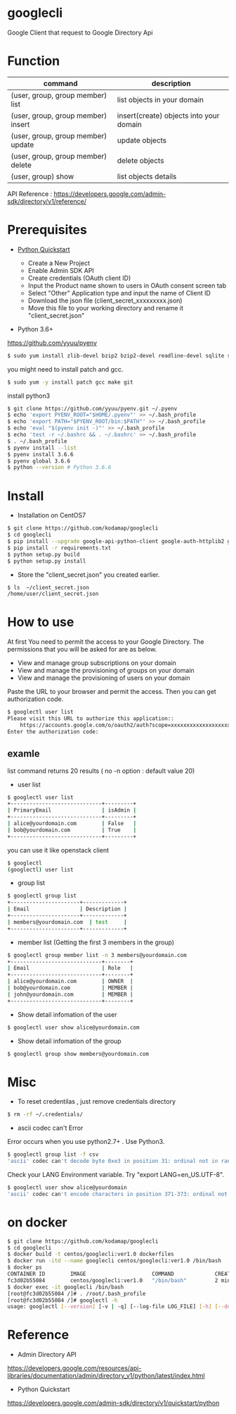 # googlecli

Google Client that request to  Google Directory Api

# Function

| command | description |
| -- | --- |
| (user, group, group member) list | list objects in your domain |
| (user, group, group member) insert | insert(create) objects into your domain |
| (user, group, group member) update | update objects |
| (user, group, group member) delete | delete objects |
| (user, group) show | list objects details |


API Reference : 
https://developers.google.com/admin-sdk/directory/v1/reference/

# Prerequisites

- [Python Quickstart](https://developers.google.com/admin-sdk/directory/v1/quickstart/python)
  - Create a New Project
  - Enable Admin SDK API
  - Create credentials (OAuth client ID)
  - Input the Product name shown to users in OAuth consent screen tab
  - Select "Other" Application type and input the name of Client ID
  - Download the json file (client_secret_xxxxxxxxx.json)
  - Move this file to your working directory and rename it "client_secret.json"

- Python 3.6+

https://github.com/yyuu/pyenv

```sh
$ sudo yum install zlib-devel bzip2 bzip2-devel readline-devel sqlite sqlite-devel openssl-devel -y
```
you might need to install patch and gcc.
```sh
$ sudo yum -y install patch gcc make git
```
install python3
```sh
$ git clone https://github.com/yyuu/pyenv.git ~/.pyenv
$ echo 'export PYENV_ROOT="$HOME/.pyenv"' >> ~/.bash_profile
$ echo 'export PATH="$PYENV_ROOT/bin:$PATH"' >> ~/.bash_profile
$ echo 'eval "$(pyenv init -)"' >> ~/.bash_profile
$ echo 'test -r ~/.bashrc && . ~/.bashrc' >> ~/.bash_profile
$ . ~/.bash_profile
$ pyenv install --list
$ pyenv install 3.6.6
$ pyenv global 3.6.6
$ python --version # Python 3.6.6
```

# Install 

- Installation on CentOS7

```sh
$ git clone https://github.com/kodamap/googlecli
$ cd googlecli
$ pip install --upgrade google-api-python-client google-auth-httplib2 google-auth-oauthlib
$ pip install -r requirements.txt
$ python setup.py build
$ python setup.py install
```

- Store the "client_secret.json" you created earlier.

```sh
$ ls  ~/client_secret.json
/home/user/client_secret.json
```

# How to use

At first You need to permit the access to your Google Directory.
The permissions that you will be asked for are as below.
 - View and manage group subscriptions on your domain
 - View and manage the provisioning of groups on your domain
 - View and manage the provisioning of users on your domain

Paste the URL to your browser and permit the access. Then you can get authorization code.

```sh
$ googlectl user list
Please visit this URL to authorize this application::
    https://accounts.google.com/o/oauth2/auth?scope=xxxxxxxxxxxxxxxxxxxxxxxxxxxxxxxxxxxxxxxxxxxx
Enter the authorization code:
```

## examle

list command returns 20 results ( no -n option : default value 20)

- user list
```sh
$ googlectl user list
+-----------------------------+---------+
| PrimaryEmail                | isAdmin |
+-----------------------------+---------+
| alice@yourdomain.com        | False   |
| bob@yourdomain.com          | True    |
+-----------------------------+---------+
```

you can use it like openstack client

```sh
$ googlectl
(googlectl) user list
```
- group list

```sh
$ googlectl group list
+----------------------+-------------+
| Email                | Description |
+----------------------+-------------+
| members@yourdomain.com  | test     |
+----------------------+-------------+
```

- member list (Getting the first 3 members in the group)

```sh
$ googlectl group member list -n 3 members@yourdomain.com
+-----------------------------+--------+
| Email                       | Role   |
+-----------------------------+--------+
| alice@yourdomain.com        | OWNER  |
| bob@yourdomain.com          | MEMBER |
| john@yourdomain.com         | MEMBER |
+-----------------------------+--------+
```

- Show detail infomation of the user

```sh
$ googlectl user show alice@yourdomain.com
```

- Show detail infomation of the group

```sh
$ googlectl group show members@yourdomain.com
```

# Misc

- To reset credentilas , just remove credentials directory

```sh
$ rm -rf ~/.credentials/
```

- ascii codec can't Error

Error occurs when you use python2.7+ . Use Python3.

```sh
$ googlectl group list -f csv
'ascii' codec can't decode byte 0xe3 in position 31: ordinal not in range(128)
```

Check your LANG Environment variable. Try "export LANG=en_US.UTF-8".

```sh
$ googlectl user show alice@yourdomain
'ascii' codec can't encode characters in position 371-373: ordinal not in range(128)
```

# on docker

```sh
$ git clone https://github.com/kodamap/googlecli
$ cd googlecli
$ docker build -t centos/googlecli:ver1.0 dockerfiles
$ docker run -itd --name googlecli centos/googlecli:ver1.0 /bin/bash
$ docker ps
CONTAINER ID        IMAGE                     COMMAND             CREATED             STATUS              PORTS               NAMES
fc3d02b55084        centos/googlecli:ver1.0   "/bin/bash"         2 minutes ago       Up 2 minutes                            googlecli
$ docker exec -it googlecli /bin/bash
[root@fc3d02b55084 /]# . /root/.bash_profile
[root@fc3d02b55084 /]# googlectl -h
usage: googlectl [--version] [-v | -q] [--log-file LOG_FILE] [-h] [--debug]
```

# Reference

- Admin Directory API

https://developers.google.com/resources/api-libraries/documentation/admin/directory_v1/python/latest/index.html

- Python Quickstart

https://developers.google.com/admin-sdk/directory/v1/quickstart/python
